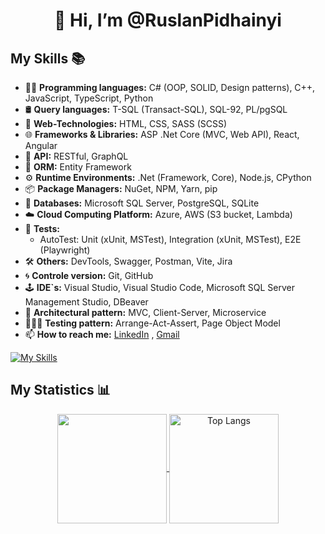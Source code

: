 <h1 align="center">👋 Hi, I’m @RuslanPidhainyi</h1>

## My Skills 📚 

- 👨‍💻 **Programming languages:** C# (OOP, SOLID, Design patterns), C++, JavaScript, TypeScript, Python
- 🛢️ **Query languages:** T-SQL (Transact-SQL), SQL-92, PL/pgSQL
- 🎨 **Web-Technologies:** HTML, CSS, SASS (SCSS)
- 🌐 **Frameworks & Libraries:** ASP .Net Core (MVC, Web API), React, Angular
- 🤵 **API:** RESTful, GraphQL
- 🤖 **ORM:** Entity Framework
- ⚙  **Runtime Environments:** .Net (Framework, Core),  Node.js,  CPython
- 📦 **Package Managers:** NuGet, NPM, Yarn, pip
- 💾 **Databases:** Microsoft SQL Server, PostgreSQL, SQLite
- ☁️ **Cloud Computing Platform:** Azure, AWS (S3 bucket, Lambda)
- 🧪 **Tests:**
   - AutoTest: Unit (xUnit, MSTest), Integration (xUnit, MSTest), E2E (Playwright)
- 🛠️ **Others:**  DevTools, Swagger, Postman, Vite, Jira
- 🌀 **Controle version:** Git, GitHub
- 🕹️ **IDE`s:** Visual Studio, Visual Studio Code, Microsoft SQL Server Management Studio, DBeaver
- 👷 **Architectural pattern:** MVC, Client-Server, Microservice
- 👷🏻‍♀️ **Testing pattern:** Arrange-Act-Assert, Page Object Model 
- 📫 **How to reach me:** <a href="https://www.linkedin.com/in/ruslan-pidhainyi-10539126b/" target="_blank">LinkedIn</a>
, <a href="mailto:ruslanpidhainyi02@gmail.com" target="_blank">Gmail</a>


[![My Skills](https://skillicons.dev/icons?i=js,ts,cs,dotnet,angular,html,css,sass,sqlite,mongodb,git,github,postman,vite,npm,yarn,visualstudio,vscode,figma,ps)](https://skillicons.dev)


## My Statistics 📊

<p align="center">
  <a href="https://github.com/anuraghazra/github-readme-stats">
    <img height=175 align="center" src="https://github-readme-stats.vercel.app/api?username=RuslanPidhainyi&theme=neon&show_icons=true">
  </a>
  <a href="https://github.com/anuraghazra/github-readme-stats">
    <img height=175 align="center" src="https://github-readme-stats.vercel.app/api/top-langs/?username=RuslanPidhainyi&layout=compact&theme=neon" alt="Top Langs">
  </a>
</p>



  <!---
RuslanPidhainyi/RuslanPidhainyi is a ✨ special ✨ repository because its `README.md` (this file) appears on your GitHub profile.
You can click the Preview link to take a look at your changes.
--->
